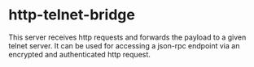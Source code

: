# http-telnet-bridge

This server receives http requests and forwards the payload to a given telnet server.
It can be used for accessing a json-rpc endpoint via an encrypted and authenticated http request.
